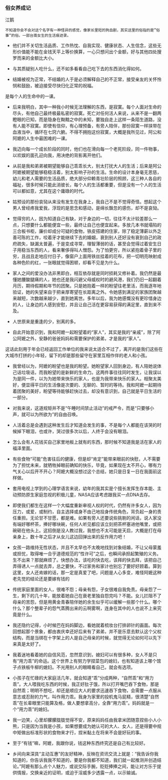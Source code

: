 ### 俗女养成记

江鹅

```
不知道你会不会对这个名字有一种怪异的感觉，像家长里短的狗血剧，其实这里的俗指的是”俗事“的俗。一部台南女生的生活痕迹录。
```



- 他们并不关切生活品质、工作热忱、自我实现、健康状态、人生信念，这些无形价值能不能在金钱天平上等价换算，一心只想问出个金额，好与其他四处搜罗而来的金额比大小。

- 与其质疑别人吃什么，还不如多看看自己吃下去的东西消化得如何。

- 结婚被视为正常，不结婚的人于是必须解释自己的不正常，接受亲友的关怀怜悯和鼓励，被迫接受尽快归化正常的祝福。

是每个人的生命中的一课。

- 后来我明白，其中一种我小时候无法理解的东西，是寂寞。每个人面对生命的尽头，有他自己最终极最私密的寂寞。死亡对任何活人来说，从来不是一翻两瞪眼的已知，而是隐身在黝黯之中的未知，要独自走上这样一条陌生道路，没有人能不寂寞。即使有信仰，有心理预备，有旁人陪伴，那份寂寞一样挟带在血液当中，循环在七窍六腑。不得不拥抱这份寂寞，大概是我所见过，阿公和阿嬷的人生中最困难的一课。

- 我迈向每一个成长阶段的同时，他们也在滑向每一个老死阶段，同一件物事，以欢娱的面孔迎向我，用决绝的背影离开他们。

- 从前是我和弟弟被期望能够自己乖乖长大，别太打扰大人的生活；后来是阿公阿嬷被期望能够稳稳活着，别太影响子孙的生活。生命的设计本身毫无恩慈，幼儿和老人需要的生活品质，绝大部分仰赖青壮阶层的照顾，这三种人各自的福祉，很多时候只能此消彼长，每个人的生活都重要，但是没有一个人的生活可以都如意，尤其在这个庸碌的时代。

-  姑预设的那份哀恸从来没有发生在我身上，我自己不是不觉得奇怪。想起这个男人曾经疼我爱我，浮现的是思念和感动，是绵长飘忽的感伤，却不是哀恸。

- 觉得穷的人，因为知道自己有缺，对于身边的一切，往往不太计较差那么一点，只想要什么都能便宜一些，最终让自己也便宜起来。多放几本书就塌陷的三合板书柜，廉价却成分可疑的食物，铁皮搭建的住家，除了稳定薄薪以外乏善可陈的工作，咬着牙才能继续下去的婚姻，衰到别人还好没有衰到自己的政府疏失，缺漏太普遍，于是变成寻常，理智薄弱的话，甚至会觉得过着安生日子用稳当东西的人，看来奢侈得叫人憎怨。为了怕更穷，所以紧抱着骨子里的穷，且战且走地应付日子，像窗户上面用铁丝挂着的花布，把一切明亮映射成各种色阶的红，一张眼就觉得困顿，却看不见是为什么。

- 家人之间的爱没办法非黑即白，相互依存就是同时损耗又修补着。我仍然是最懂她腰酸腿痛的人，她也还是我闪避父母威权时的避风港，我们仍旧一起翻着月历，期待假期和年节的团聚。只是她抱着一样的盼望往老里活，而我逐年地验证，她的失望来自于把亲厚寄望在长距离之外。令她感到满足的家族团聚越来越短，次数越来越少，直到她离世。多年以后，我为她感慨没有更珍惜身边的人，让身边的人感到安慰，并且让自己活在更容易获得的满足里，直到来不及。

 

- 人世原来是重逢的少，别离的多。

- 自此开始意识到，我和阿嬷一起盼望着的“家人”，其实是我的“亲戚”，除了阿公阿嬷之外，安静的爸爸妈妈和需要保护的弟弟，才是我的“家人”。

这话此刻用于年会已经返回工作单位的我来说太适合不过了，离开的是我们这些在大城市打拼的小年轻，留下的却是那些留守在家里互相作伴的老人和小孩。

- 我曾经以为，阿嬷的盼望也是我的盼望。她盼望家人回到身边，有人陪她说体己话垃圾话，而我盼望的是新鲜的生命力。这两件事往往同时发生，让我误以为是同一件，以为为她带来快乐的家人，也是为我带来快乐的家人。相聚太美好，便显得平日的生活像是次要的、无聊的、暂时的等待。我和阿嬷一起期待着团聚的美好，盼望等待能够赶快过去，却没有意识到，自己就是平日生活的一部分。

- 对我来说，这道规矩并不是“午睡时间禁止活动”的戒严令，而是“只要够小声，就可以为所欲为”的自由召唤。

- 人活着总是会遇到这种发生后才知道会发生的事，不是每个人都能在该哭的时候掉下眼泪，也或许，哭过很多次以后，人终于会没有眼泪。

- 怎么会有人花钱买自己家里地板上就有的东西，那时候不知道我是活在家人的福泽里面。

- 有些食物“可能”危害往后的健康，但是却“肯定”能带来眼前的快慰，人不需要为了担忧未来，就牺牲掉眼前确知的快乐，毕竟，如果现在太不开心，哪有力气关心以后开不开心？阿嬷大概没想过这个总结，她只是日复一日在我面前这样做。

- 套用电视上学到的心理学语言来说，幼年的我其实是个擅长发挥生存本能、主动预防原生家庭忽视的积极儿童，NASA应该考虑跟我买一点DNA去存。

- 即使我们都生在这样一个大幅度重新审视人权的时代，仍然有许多女人，因为压力，或爱，或制约，自主选择或身不由己地投身传统角色，背负起一身的责任重担。无论甘不甘愿，都是难。如果有旁人还要说些挑剔的闲话，说人家没有端好哪杯茶，捧好哪块碗，任何人听见都应该立刻把茶杯塞进他嘴里，或把碗砸在他头上。这招倒是没人教过我，我想也不太可能是天启，大概是打在母亲身上，数十年之后才从女儿这边回弹出来的反作用力吧！

- 女孩一路维持无性状态，并且不太早也不太晚地找到对象结婚，不让父母蒙羞或担忧，取得唯一合乎道德规范的“性许可”之后，也瞬间承担起繁殖的义务。生不出来？那就麻烦了。快想办法，该吃的快去吃，该拜的快去拜，该把自己弄得诱人一点就去弄，总之要快，不过家务和家计也别忘了要好好顾着。算到这里，女人还肯嫁的话，那一定是真爱了吧，问题是人心多变，难怪阿嬷这种老先觉的结论还是要嫁有钱的

- 传统家庭里面的女人，很难不怨；母亲有怨，子女很难自我免责。母亲怨了一生，剩下的几十年，能放着她自己在衰老里独自怨完吗？不能。女儿拦阻不了母亲的苦怨，但是用黄金青春陪伴她的余生似乎可以缓解一些那个什么。哪个什么？那个整辈子的怨气蒸腾出来的云啊雾啊，连身在其中的人也说不上来究竟是什么。

- 我还隐约记得，小时候巴在妈妈脚边，看她就着梳妆台打排卵针的画面。每次回想起那个景象，都由衷庆幸还好后来有了弟弟，并不是乐意去默认这个父权结构，而是当绑在十字架上的人是自己母亲的时候，就觉得无论如何可以先下来真是太好了。

- 我着迷地看着她的自信风范，忽然意识到，媳妇可以有很多种，女人不是只有“用力乖”的命运。这个世界上有努力学捏菜包的媳妇，也有知道该上哪个馆子点铁板牛柳的媳妇。不光用别人的眼睛看自己，就会有选项。

- 小孩子在忙碌的大家庭活几年，就会知道“乖”分成两种，“自然乖”和“用力乖”。大人喂我吃东西的时候，我正好肚子饿，所以打开嘴巴吞下食物，那是自然乖；明明不想吃，却还是顺应大人的要求迅速吞下食物，会需要一点服从意志或忍耐的力气，叫作用力乖。我身为家里的投机鬼马屁精，很清楚“自然乖”在长辈眼里只能算及格，做人要想拿高分，全靠“用力乖”。妈妈就是一个“用力乖”的媳妇。

- 我一边笑，心里却朦朦胧胧觉得不安，原来妈妈任由我拿米团随意捏些小人小熊，只是因为当我是小孩，如果想要成为她认可的大人、女人，还是得要中规中矩做出标准形状的食物来才行，捏米黏土在将来不会是好玩的事。

- 至于“有钱”嘛，阿嬷，我跟你说，钱这种东西终究还是自己有比较好。

- 乡间向来深具“主动互惠”的友好精神，反映在资讯交流上就是：“我告诉你我知道的，你告诉我我不知道的，要是你我都不知道，我们就一起推测并创造结论。”阿嬷有那么点个人魅力，或说交际手腕，贬贬捧捧之间，能让对方乐于提供情报，交换亲近的证明，或迫于淫威多少透露一点，以示输诚。

